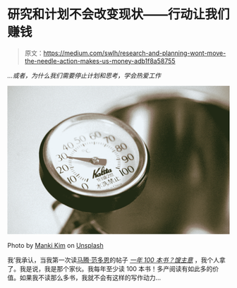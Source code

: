 # 研究和计划不会改变现状——行动让我们赚钱

> 原文：<https://medium.com/swlh/research-and-planning-wont-move-the-needle-action-makes-us-money-adb1f8a58755>

*…或者，为什么我们需要停止计划和思考，学会热爱工作*

![](img/881b2d659663da769d4df0fa316b83a1.png)

Photo by [Manki Kim](https://unsplash.com/@kimdonkey?utm_source=medium&utm_medium=referral) on [Unsplash](https://unsplash.com?utm_source=medium&utm_medium=referral)

我’我承认，当我第一次读[马腾·范多恩](/@maartenvandoorn)的帖子 [*一年 100 本书？馊主意*](/@maartenvandoorn/100-books-a-year-bad-idea-7548c17c3686) ，我个人拿了。我是说，我是那个家伙。我每年至少读 100 本书！多产阅读有如此多的价值。如果我不读那么多书，我就不会有这样的写作动力…